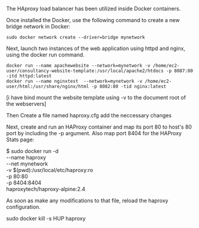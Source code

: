 
The HAproxy load balancer has been utilized inside Docker containers.
 
 Once installed the Docker, use the following command to create a new bridge network in Docker:
 
 ```sudo docker network create --driver=bridge mynetwork```
 
 Next, launch two instances of the web application using httpd and nginx, using the docker run command.
 
 ```
 docker run --name apachewebsite --network=mynetwork -v /home/ec2-user/consultancy-website-template:/usr/local/apache2/htdocs -p 8087:80 -itd httpd:latest
 docker run --name nginxtest  --network=mynetwork -v /home/ec2-user/html:/usr/share/nginx/html -p 8082:80 -tid nginx:latest
 ```
 
 [i have bind mount the website template using -v to the document root of the webservers]
 
 Then Create a file named haproxy.cfg add the neccessary changes
 
 Next, create and run an HAProxy container and map its port 80 to host's 80 port by including the -p argument. Also map port 8404 for the HAProxy Stats page:

$ sudo docker run -d \
   --name haproxy \
   --net mynetwork \
   -v $(pwd):/usr/local/etc/haproxy:ro \
   -p 80:80 \
   -p 8404:8404 \
   haproxytech/haproxy-alpine:2.4
   
   As soon as make any modifications to that file, reload the haproxy configuration.
   
   sudo docker kill -s HUP haproxy
   
   
